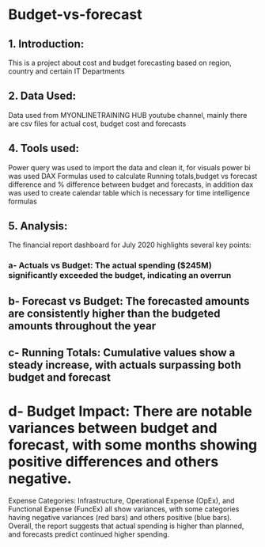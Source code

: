 # Budget-vs-forecast

## 1. Introduction:

This is a project about cost and budget forecasting based on region, country and certain IT Departments

## 2. Data Used:

Data used from MYONLINETRAINING HUB youtube channel, mainly there are csv files for actual cost, budget cost and forecasts

## 4. Tools used:

Power query was used to import the data and clean it, for visuals power bi was used
DAX Formulas used to calculate Running totals,budget vs forecast difference and % difference between budget and forecasts, 
in addition dax was used to create calendar table which is necessary for time intelligence formulas 

## 5. Analysis:

The financial report dashboard for July 2020 highlights several key points:

### a- Actuals vs Budget: The actual spending ($245M) significantly exceeded the budget, indicating an overrun

## b- Forecast vs Budget: The forecasted amounts are consistently higher than the budgeted amounts throughout the year

## c- Running Totals: Cumulative values show a steady increase, with actuals surpassing both budget and forecast

# d- Budget Impact: There are notable variances between budget and forecast, with some months showing positive differences and others negative.
Expense Categories: Infrastructure, Operational Expense (OpEx), and Functional Expense (FuncEx) all show variances, with some categories having negative variances (red bars) and others positive (blue bars).
Overall, the report suggests that actual spending is higher than planned, and forecasts predict continued higher spending. 
